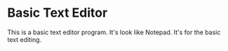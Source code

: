 # Basic Text Editor

This is a basic text editor program. It's look like Notepad. It's for the basic text editing.

